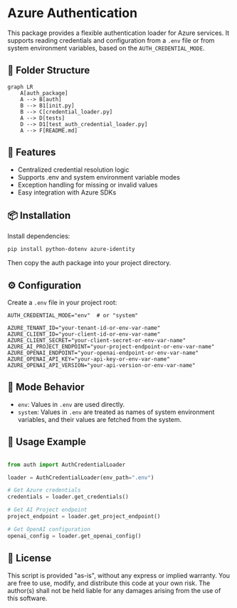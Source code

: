 # Azure Authentication

This package provides a flexible authentication loader for Azure services. It supports reading credentials and configuration from a `.env` file or from system environment variables, based on the `AUTH_CREDENTIAL_MODE`.

## 📁 Folder Structure
```mermaid
graph LR
    A[auth_package]
    A --> B[auth]
    B --> B1[init.py]
    B --> C[credential_loader.py]
    A --> D[tests]
    D --> D1[test_auth_credential_loader.py]
    A --> F[README.md]
```



## 🚀 Features
- Centralized credential resolution logic
- Supports .env and system environment variable modes
- Exception handling for missing or invalid values
- Easy integration with Azure SDKs


## 📦 Installation
Install dependencies:
```bash
pip install python-dotenv azure-identity
```

Then copy the auth package into your project directory.

## ⚙️ Configuration
Create a `.env` file in your project root:


```VisualBasic
AUTH_CREDENTIAL_MODE="env"  # or "system"

AZURE_TENANT_ID="your-tenant-id-or-env-var-name"
AZURE_CLIENT_ID="your-client-id-or-env-var-name"
AZURE_CLIENT_SECRET="your-client-secret-or-env-var-name"
AZURE_AI_PROJECT_ENDPOINT="your-project-endpoint-or-env-var-name"
AZURE_OPENAI_ENDPOINT="your-openai-endpoint-or-env-var-name"
AZURE_OPENAI_API_KEY="your-api-key-or-env-var-name"
AZURE_OPENAI_API_VERSION="your-api-version-or-env-var-name"
```

## 🧠 Mode Behavior
- `env`: Values in `.env` are used directly.
- `system`: Values in `.env` are treated as names of system environment variables, and their values are fetched from the system.


## 🧰 Usage Example

```python

from auth import AuthCredentialLoader

loader = AuthCredentialLoader(env_path=".env")

# Get Azure credentials
credentials = loader.get_credentials()

# Get AI Project endpoint
project_endpoint = loader.get_project_endpoint()

# Get OpenAI configuration
openai_config = loader.get_openai_config()

```

## 📄 License
This script is provided "as-is", without any express or implied warranty.
You are free to use, modify, and distribute this code at your own risk.
The author(s) shall not be held liable for any damages arising from the use of this software.
